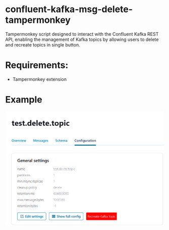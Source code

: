 # confluent-kafka-msg-delete-tampermonkey
Tampermonkey script designed to interact with the Confluent Kafka REST API, enabling the management of Kafka topics by allowing users to delete and recreate topics in single button.
<br>
# Requirements:
- Tampermonkey extension


# Example
![Example Button](img.png)
